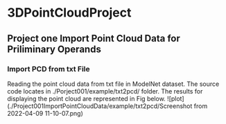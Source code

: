 # 3DPointCloudProject
## Project one Import Point Cloud Data for Priliminary Operands
### Import PCD from txt File
Reading the point cloud data from txt file in ModelNet dataset. The source code locates in ./Porject001/example/txt2pcd/ folder.
The results for displaying the point cloud are represented in Fig below.
![plot](./Project001ImportPointCloudData/example/txt2pcd/Screenshot from 2022-04-09 11-10-07.png)

